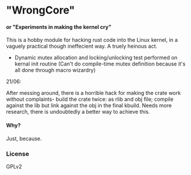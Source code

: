 # "WrongCore"
#### or "Experiments in making the kernel cry"

This is a hobby module for hacking rust code into the Linux kernel, in a vaguely practical though ineffecient way. A truely heinous act.

* Dynamic mutex allocation and locking/unlocking test performed on kernal init routine (Can't do compile-time mutex definition because it's all done through macro wizardry)


21/06:

After messing around, there is a horrible hack for making the crate work without complaints- build the crate twice: as rlib and obj file; compile against the lib but link against the obj in the final kbuild. Needs more research, there is undoubtedly a better way to achieve this.



#### Why?

Just, because.



### License

GPLv2
